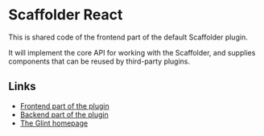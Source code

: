 # Scaffolder React

This is shared code of the frontend part of the default Scaffolder plugin.

It will implement the core API for working with the Scaffolder, and
supplies components that can be reused by third-party plugins.

## Links

- [Frontend part of the plugin](https://github.com/kozmoai/glint/tree/master/plugins/scaffolder)
- [Backend part of the plugin](https://github.com/kozmoai/glint/tree/master/plugins/scaffolder-backend)
- [The Glint homepage](https://glint.io)
